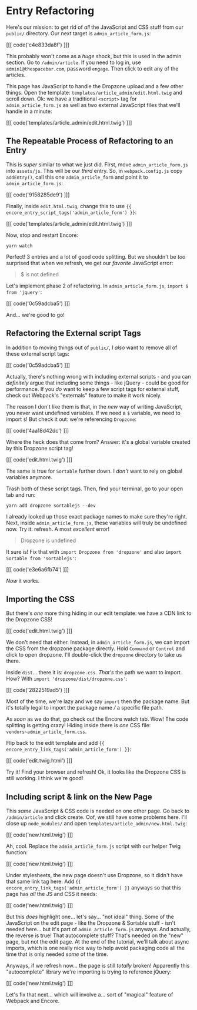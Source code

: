 # Entry Refactoring

Here's our mission: to get rid of *all* the JavaScript and CSS stuff from our
`public/` directory. Our next target is `admin_article_form.js`:

[[[ code('c4e833da8f') ]]]

This probably won't come as a *huge* shock, but this is used in the admin section.
Go to `/admin/article`. If you need to log in, use `admin1@thespacebar.com`, password
`engage`. Then click to edit any of the articles.

This page has JavaScript to handle the Dropzone upload and a few other things. Open
the template: `templates/article_admin/edit.html.twig` and scroll down. Ok: we have
a traditional `<script>` tag for `admin_article_form.js` as well as two
external JavaScript files that we'll handle in a minute:

[[[ code('templates/article_admin/edit.html.twig') ]]]

## The Repeatable Process of Refactoring to an Entry

This is *super* similar to what we just did. First, move `admin_article_form.js`
into `assets/js`. This will be our *third* entry. So, in `webpack.config.js`
copy `addEntry()`, call this one `admin_article_form` and point it to
`admin_article_form.js`:

[[[ code('9158285de9') ]]]

Finally, inside `edit.html.twig`, change this to use
`{{ encore_entry_script_tags('admin_article_form') }}`:

[[[ code('templates/article_admin/edit.html.twig') ]]]

Now, stop and restart Encore:

```terminal
yarn watch
```

Perfect! 3 entries and a lot of good code splitting. But we shouldn't be *too*
surprised that when we refresh, we get our *favorite* JavaScript error:

> $ is not defined

Let's implement phase 2 of refactoring. In `admin_article_form.js`,
`import $ from 'jquery'`:

[[[ code('0c59adcba5') ]]]

And... we're good to go!

## Refactoring the External script Tags

In addition to moving things out of `public/`, I *also* want to remove all of
these external script tags:

[[[ code('0c59adcba5') ]]]

Actually, there's nothing wrong with including external scripts - and you can
*definitely* argue that including some things - like jQuery - could be good
for performance. If you *do* want to keep a few script tags for external stuff,
check out Webpack's "externals" feature to make it work nicely.

The reason I don't like them is that, in the *new* way of writing JavaScript,
you never want undefined variables. If we need a `$` variable, we need to import
`$`! But check it out: we're referencing `Dropzone`:

[[[ code('4aa18d42dc') ]]]

Where the heck does that come from? Answer: it's a global variable created by this
Dropzone script tag!

[[[ code('edit.html.twig') ]]]

The same is true for `Sortable` further down. I *don't* want to rely on global
variables anymore.

Trash both of these script tags. Then, find your terminal, go to your open
tab and run:

```terminal
yarn add dropzone sortablejs --dev
```

I already looked up those exact package names to make sure they're right.
Next, inside `admin_article_form.js`, these variables will truly be undefined now.
Try it: refresh. A most *excellent* error!

> Dropzone is undefined

It sure is! Fix that with `import Dropzone from 'dropzone'` and also
`import Sortable from 'sortablejs'`:

[[[ code('e3e6a6fb74') ]]]

*Now* it works.

## Importing the CSS

But there's *one* more thing hiding in our edit template: we have a CDN link to
the Dropzone CSS!

[[[ code('edit.html.twig') ]]]

We don't need that either. Instead, in `admin_article_form.js`, we can import
the CSS from the dropzone package directly. Hold `Command` or `Control` and click
to open dropzone. I'll double-click the `dropzone` directory to take us there.

Inside `dist`... there it is: `dropzone.css`. *That's* the path we want to import.
How? With `import 'dropzone/dist/dropzone.css'`:

[[[ code('2822519ad5') ]]]

Most of the time, we're lazy and we say `import` then the package name. But it's
totally legal to import the package name */* a specific file path.

As *soon* as we do that, go check out the Encore watch tab. Wow! The code splitting
is getting crazy! Hiding inside there is *one* CSS file:
`vendors~admin_article_form.css`.

Flip back to the edit template and add
`{{ encore_entry_link_tags('admin_article_form') }}`:

[[[ code('edit.twig.html') ]]]

Try it! Find your browser and refresh! Ok, it looks like the Dropzone CSS is
still working. I think we're good!

## Including script & link on the New Page

This *same* JavaScript & CSS code is needed on one other page. Go back to
`/admin/article` and click create. Oof, we still have some problems here. I'll
close up `node_modules/` and open `templates/article_admin/new.html.twig`:

[[[ code('new.html.twig') ]]]

Ah, cool. Replace the `admin_article_form.js` script with our helper Twig function:

[[[ code('new.html.twig') ]]]

Under stylesheets, the new page doesn't use Dropzone, so it didn't have that
same link tag here. Add `{{ encore_entry_link_tags('admin_article_form') }}` anyways
so that this page has *all* the JS and CSS it needs:

[[[ code('new.html.twig') ]]]

But this *does* highlight one... let's say... "not ideal" thing. Some of the JavaScript
on the edit page - like the Dropzone & Sortable stuff - isn't needed here... but
it's part of `admin_article_form.js` anyways. And actually, the reverse is true!
That autocomplete stuff? That's needed on the "new" page, but not the edit page.
At the end of the tutorial, we'll talk about async imports, which is one really
nice way to help avoid packaging code all the time that is only needed *some*
of the time.

Anyways, if we refresh now... the page is still *totally* broken! Apparently
this "autocomplete" library we're importing is trying to reference jQuery:

[[[ code('new.html.twig') ]]]

Let's fix that next... which will involve a... sort of "magical" feature of Webpack
and Encore.
